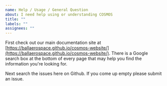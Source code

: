 ```yaml
---
name: Help / Usage / General Question
about: I need help using or understanding COSMOS
title: ""
labels: ""
assignees: ""
---
```


First check out our main documentation site at [https://ballaerospace.github.io/cosmos-website/](https://ballaerospace.github.io/cosmos-website/). There is a Google search box at the bottom of every page that may help you find the information you're looking for.

Next search the issues here on Github. If you come up empty please submit an issue.
